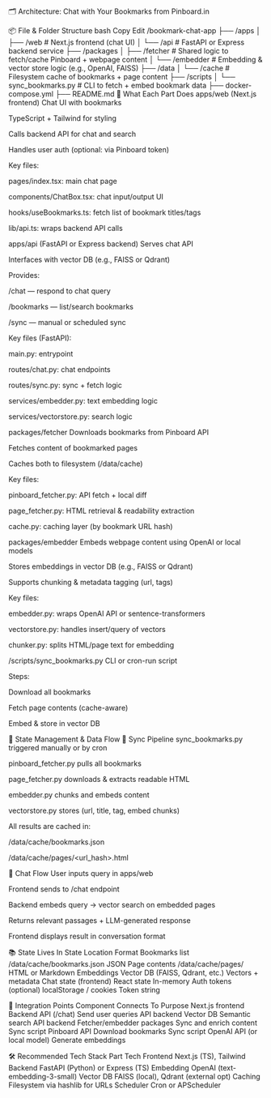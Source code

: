
🗂 Architecture: Chat with Your Bookmarks from Pinboard.in

📦 File & Folder Structure
bash
Copy
Edit
/bookmark-chat-app
├── /apps
│   ├── /web            # Next.js frontend (chat UI)
│   └── /api            # FastAPI or Express backend service
├── /packages
│   ├── /fetcher        # Shared logic to fetch/cache Pinboard + webpage content
│   └── /embedder       # Embedding & vector store logic (e.g., OpenAI, FAISS)
├── /data
│   └── /cache          # Filesystem cache of bookmarks + page content
├── /scripts
│   └── sync_bookmarks.py  # CLI to fetch + embed bookmark data
├── docker-compose.yml
├── README.md
🧩 What Each Part Does
apps/web (Next.js frontend)
Chat UI with bookmarks

TypeScript + Tailwind for styling

Calls backend API for chat and search

Handles user auth (optional: via Pinboard token)

Key files:

pages/index.tsx: main chat page

components/ChatBox.tsx: chat input/output UI

hooks/useBookmarks.ts: fetch list of bookmark titles/tags

lib/api.ts: wraps backend API calls

apps/api (FastAPI or Express backend)
Serves chat API

Interfaces with vector DB (e.g., FAISS or Qdrant)

Provides:

/chat — respond to chat query

/bookmarks — list/search bookmarks

/sync — manual or scheduled sync

Key files (FastAPI):

main.py: entrypoint

routes/chat.py: chat endpoints

routes/sync.py: sync + fetch logic

services/embedder.py: text embedding logic

services/vectorstore.py: search logic

packages/fetcher
Downloads bookmarks from Pinboard API

Fetches content of bookmarked pages

Caches both to filesystem (/data/cache)

Key files:

pinboard_fetcher.py: API fetch + local diff

page_fetcher.py: HTML retrieval & readability extraction

cache.py: caching layer (by bookmark URL hash)

packages/embedder
Embeds webpage content using OpenAI or local models

Stores embeddings in vector DB (e.g., FAISS or Qdrant)

Supports chunking & metadata tagging (url, tags)

Key files:

embedder.py: wraps OpenAI API or sentence-transformers

vectorstore.py: handles insert/query of vectors

chunker.py: splits HTML/page text for embedding

/scripts/sync_bookmarks.py
CLI or cron-run script

Steps:

Download all bookmarks

Fetch page contents (cache-aware)

Embed & store in vector DB

🧠 State Management & Data Flow
🔁 Sync Pipeline
sync_bookmarks.py triggered manually or by cron

pinboard_fetcher.py pulls all bookmarks

page_fetcher.py downloads & extracts readable HTML

embedder.py chunks and embeds content

vectorstore.py stores (url, title, tag, embed chunks)

All results are cached in:

/data/cache/bookmarks.json

/data/cache/pages/<url_hash>.html

💬 Chat Flow
User inputs query in apps/web

Frontend sends to /chat endpoint

Backend embeds query → vector search on embedded pages

Returns relevant passages + LLM-generated response

Frontend displays result in conversation format

📚 State Lives In
State	Location	Format
Bookmarks list	/data/cache/bookmarks.json	JSON
Page contents	/data/cache/pages/	HTML or Markdown
Embeddings	Vector DB (FAISS, Qdrant, etc.)	Vectors + metadata
Chat state (frontend)	React state	In-memory
Auth tokens (optional)	localStorage / cookies	Token string

🔌 Integration Points
Component	Connects To	Purpose
Next.js frontend	Backend API (/chat)	Send user queries
API backend	Vector DB	Semantic search
API backend	Fetcher/embedder packages	Sync and enrich content
Sync script	Pinboard API	Download bookmarks
Sync script	OpenAI API (or local model)	Generate embeddings

🛠 Recommended Tech Stack
Part	Tech
Frontend	Next.js (TS), Tailwind
Backend	FastAPI (Python) or Express (TS)
Embedding	OpenAI (text-embedding-3-small)
Vector DB	FAISS (local), Qdrant (external opt)
Caching	Filesystem via hashlib for URLs
Scheduler	Cron or APScheduler

